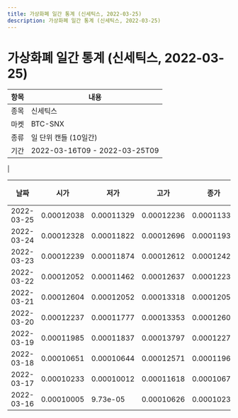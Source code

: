 ```yaml
---
title: 가상화폐 일간 통계 (신세틱스, 2022-03-25)
description: 가상화폐 일간 통계 (신세틱스, 2022-03-25)
---
```


가상화폐 일간 통계 (신세틱스, 2022-03-25)
===

|항목|내용|
|--|--|
|종목|신세틱스|
|마켓|BTC-SNX|
|종류|일 단위 캔들 (10일간)|
|기간|2022-03-16T09 - 2022-03-25T09
|

|날짜|시가|저가|고가|종가|비고|
|--|--|--|--|--|--|
|2022-03-25|0.00012038|0.00011329|0.00012236|0.00011339|    |
|2022-03-24|0.00012328|0.00011822|0.00012696|0.00011937|    |
|2022-03-23|0.00012239|0.00011874|0.00012612|0.0001242|    |
|2022-03-22|0.00012052|0.00011462|0.00012637|0.00012239|    |
|2022-03-21|0.00012604|0.00012052|0.00013318|0.00012052|    |
|2022-03-20|0.00012237|0.00011777|0.00013353|0.00012604|    |
|2022-03-19|0.00011985|0.00011837|0.00013797|0.00012277|    |
|2022-03-18|0.00010651|0.00010644|0.00012571|0.00011963|    |
|2022-03-17|0.00010233|0.00010012|0.00011618|0.00010674|    |
|2022-03-16|0.00010005|9.73e-05|0.00010626|0.00010233|    |
